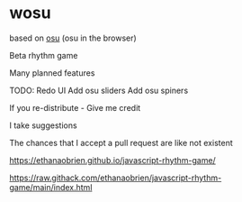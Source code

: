 # wosu



based on [osu](https://osu.ppy.sh/) (osu in the browser)

Beta rhythm game

Many planned features

TODO:
Redo UI
Add osu sliders
Add osu spiners


If you re-distribute - Give me credit

I take suggestions

The chances that I accept a pull request are like not existent

https://ethanaobrien.github.io/javascript-rhythm-game/

https://raw.githack.com/ethanaobrien/javascript-rhythm-game/main/index.html
